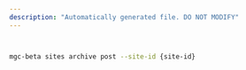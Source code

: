 ```yaml
---
description: "Automatically generated file. DO NOT MODIFY"
---
```


```bash


mgc-beta sites archive post --site-id {site-id}

```